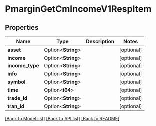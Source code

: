 # PmarginGetCmIncomeV1RespItem

## Properties

Name | Type | Description | Notes
------------ | ------------- | ------------- | -------------
**asset** | Option<**String**> |  | [optional]
**income** | Option<**String**> |  | [optional]
**income_type** | Option<**String**> |  | [optional]
**info** | Option<**String**> |  | [optional]
**symbol** | Option<**String**> |  | [optional]
**time** | Option<**i64**> |  | [optional]
**trade_id** | Option<**String**> |  | [optional]
**tran_id** | Option<**String**> |  | [optional]

[[Back to Model list]](../README.md#documentation-for-models) [[Back to API list]](../README.md#documentation-for-api-endpoints) [[Back to README]](../README.md)


